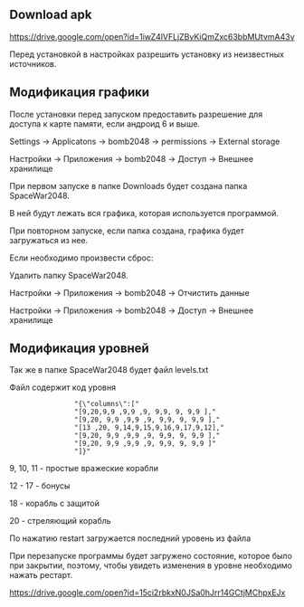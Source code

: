 ## Download apk

https://drive.google.com/open?id=1iwZ4lVFLjZBvKiQmZxc63bbMUtvmA43v

Перед установкой в настройках разрешить установку из неизвестных источников.

## Модификация графики

После установки перед запуском предоставить разрешение для доступа к карте памяти, если андроид 6 и выше.

Settings -> Applicatons -> bomb2048 -> permissions -> External storage

Настройки -> Приложения -> bomb2048 -> Доступ -> Внешнее хранилище

При первом запуске в папке Downloads будет создана папка SpaceWar2048. 

В ней будут лежать вся графика, которая используется программой.

При повторном запуске, если папка создана, графика будет загружаться из нее.

Если необходимо произвести сброс:

Удалить папку SpaceWar2048.

Настройки -> Приложения -> bomb2048 -> Отчистить данные

Настройки -> Приложения -> bomb2048 -> Доступ -> Внешнее хранилище

## Модификация уровней

Так же в папке SpaceWar2048 будет файл levels.txt

Файл содержит код уровня

                    "{\"columns\":["
                    "[9,20,9,9 ,9,9 ,9, 9,9, 9, 9,9 ],"
                    "[9,20, 9,9 ,9,9 ,9, 9,9, 9, 9,9 ],"
                    "[13 ,20, 9,14,9,15,9,16,9,17,9,12],"
                    "[9,20, 9,9 ,9,9 ,9, 9,9, 9, 9,9 ]," 
                    "[9,20, 9,9 ,9,9 ,9, 9,9, 9, 9,9 ]" 
                    "]}"
9, 10, 11 - простые вражеские корабли

12 - 17  - бонусы

18 - корабль с защитой

20 - стреляющий корабль

По нажатию restart загружается последний уровень из файла

При перезапуске программы будет загружено состояние, которое было при закрытии, 
поэтому, чтобы увидеть изменения в уровне необходимо нажать рестарт.

https://drive.google.com/open?id=15ci2rbkxN0JSa0hJrr14GCtjMChpxEJx

